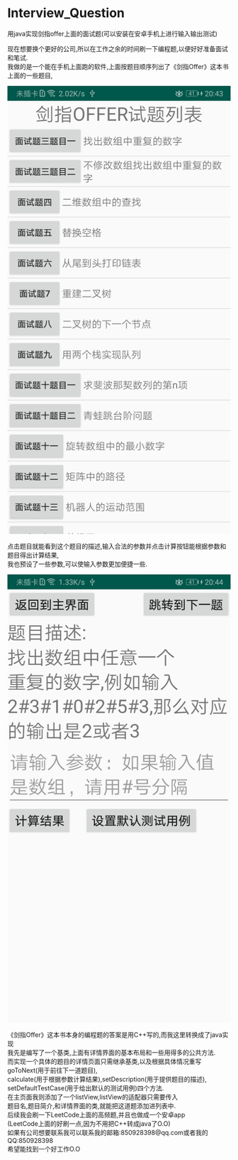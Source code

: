 <!DOCTYPE html>
<html>

<head>
  <meta charset="utf-8">
  <meta name="viewport" content="width=device-width, initial-scale=1.0">
  <link rel="stylesheet" href="https://stackedit.io/style.css" />
</head>

<body class="stackedit">
  <div class="stackedit__html"><h1><a id="Interview_Question_0"></a>Interview_Question</h1>
<p>用java实现剑指offer上面的面试题(可以安装在安卓手机上进行输入输出测试)</p>
现在想要换个更好的公司,所以在工作之余的时间刷一下编程题,以便好好准备面试和笔试.<br>
我做的是一个能在手机上面跑的软件,上面按题目顺序列出了《剑指Offer》这本书上面的一些题目,<br></p>
    
 ![Image text](https://github.com/starP1at1num/Interview_Question/blob/master/img_folder/device-2019-12-22-204354.png)
<p>点击题目就能看到这个题目的描述,输入合法的参数并点击计算按钮能根据参数和题目得出计算结果,<br>
我也预设了一些参数,可以使输入参数更加便捷一些.<br></p>

 ![Image text](https://github.com/starP1at1num/Interview_Question/blob/master/img_folder/device-2019-12-22-204429.png)
<p>《剑指Offer》这本书本身的编程题的答案是用C++写的,而我这里转换成了java实现<br>
我先是编写了一个基类,上面有详情界面的基本布局和一些用得多的公共方法.<br>
而实现一个具体的题目的详情页面只需继承基类,以及根据具体情况重写<br>
goToNext(用于前往下一道题目),<br>
calculate(用于根据参数计算结果),setDescription(用于提供题目的描述),<br>
setDefaultTestCase(用于给出默认的测试用例)四个方法.<br>
在主页面我则添加了一个listView,listView的适配器只需要传入<br>
题目名,题目简介,和详情界面的类,就能把这道题添加进列表中.<br>
后续我会刷一下LeetCode上面的高频题,并且也做成一个安卓app<br>
(LeetCode上面的好刷一点,因为不用把C++转成java了O.O)<br>
如果有公司想要联系我可以联系我的邮箱:850928398@qq.com或者我的QQ:850928398<br>
希望能找到一个好工作O.O</p>
</div>
</body>

</html>
